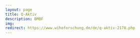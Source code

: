 ```yaml
---
layout: page
title: Q-Aktiv
description: BMBF
img: 
redirect: https://www.wihoforschung.de/de/q-aktiv-2178.php
---
```


